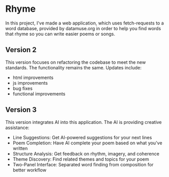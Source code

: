 # Rhyme

In this project, I've made a web application, which uses fetch-requests to a word database, provided by datamuse.org in order to help you find words that rhyme so you can write easier poems or songs.

## Version 2
This version focuses on refactoring the codebase to meet the new standards. The functionality remains the same.
Updates include:
- html improvements
- js improvements
- bug fixes
- functional improvements

## Version 3
This version integrates AI into this application. The AI is providing creative assistance:
- Line Suggestions: Get AI-powered suggestions for your next lines
- Poem Completion: Have AI complete your poem based on what you've written
- Structure Analysis: Get feedback on rhythm, imagery, and coherence
- Theme Discovery: Find related themes and topics for your poem
- Two-Panel Interface: Separated word finding from composition for better workflow